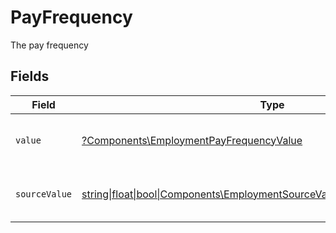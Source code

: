 # PayFrequency

The pay frequency


## Fields

| Field                                                                                                                                      | Type                                                                                                                                       | Required                                                                                                                                   | Description                                                                                                                                | Example                                                                                                                                    |
| ------------------------------------------------------------------------------------------------------------------------------------------ | ------------------------------------------------------------------------------------------------------------------------------------------ | ------------------------------------------------------------------------------------------------------------------------------------------ | ------------------------------------------------------------------------------------------------------------------------------------------ | ------------------------------------------------------------------------------------------------------------------------------------------ |
| `value`                                                                                                                                    | [?Components\EmploymentPayFrequencyValue](../../Models/Components/EmploymentPayFrequencyValue.md)                                          | :heavy_minus_sign:                                                                                                                         | The pay frequency of the job postings.                                                                                                     | hourly                                                                                                                                     |
| `sourceValue`                                                                                                                              | [string\|float\|bool\|Components\EmploymentSourceValuePayFrequency4\|array\|null](../../Models/Components/EmploymentPayFrequencySourceValue.md) | :heavy_minus_sign:                                                                                                                         | The source value of the pay frequency.                                                                                                     | Hourly                                                                                                                                     |